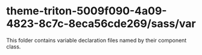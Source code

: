 # theme-triton-5009f090-4a09-4823-8c7c-8eca56cde269/sass/var

This folder contains variable declaration files named by their component class.
